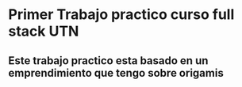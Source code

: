 # Primer Trabajo practico curso full stack UTN
## Este trabajo practico esta basado en un emprendimiento que tengo sobre origamis